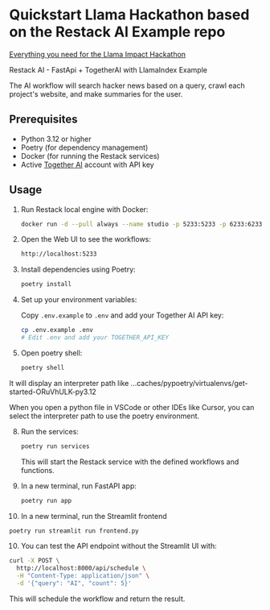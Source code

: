 # Quickstart Llama Hackathon based on the Restack AI Example repo

[Everything you need for the Llama Impact Hackathon](https://docs.restack.io/community/hackathons/08-11-2024-llama-impact)

Restack AI - FastApi + TogetherAI with LlamaIndex Example

The AI workflow will search hacker news based on a query, crawl each project's website, and make summaries for the user.

## Prerequisites

- Python 3.12 or higher
- Poetry (for dependency management)
- Docker (for running the Restack services)
- Active [Together AI](https://together.ai) account with API key


## Usage

1. Run Restack local engine with Docker:

   ```bash
   docker run -d --pull always --name studio -p 5233:5233 -p 6233:6233 -p 7233:7233 ghcr.io/restackio/engine:main
   ```

2. Open the Web UI to see the workflows:

   ```bash
   http://localhost:5233
   ```

3. Install dependencies using Poetry:

   ```bash
   poetry install
   ```

4. Set up your environment variables:

   Copy `.env.example` to `.env` and add your Together AI API key:

   ```bash
   cp .env.example .env
   # Edit .env and add your TOGETHER_API_KEY
   ```

5. Open poetry shell:

   ```bash
   poetry shell
   ```

It will display an interpreter path like
...caches/pypoetry/virtualenvs/get-started-ORuVhULK-py3.12

When you open a python file in VSCode or other IDEs like Cursor, you can select the interpreter path to use the poetry environment.

8. Run the services:

   ```bash
   poetry run services
   ```

   This will start the Restack service with the defined workflows and functions.

9. In a new terminal, run FastAPI app:

   ```bash
   poetry run app
   ```

10. In a new terminal, run the Streamlit frontend

   ```bash
   poetry run streamlit run frontend.py
   ```

10. You can test the API endpoint without the Streamlit UI with:

```bash
curl -X POST \
  http://localhost:8000/api/schedule \
  -H "Content-Type: application/json" \
  -d '{"query": "AI", "count": 5}'
```

This will schedule the workflow and return the result.
